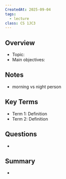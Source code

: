 ```yaml
---
CreatedAt: 2025-09-04
tags:
  - lecture
class: CS 1JC3
---
```

## Overview
- Topic:
- Main objectives:

## Notes
- morning vs night person

## Key Terms
- Term 1: Definition
- Term 2: Definition

## Questions
- 

## Summary
- 

